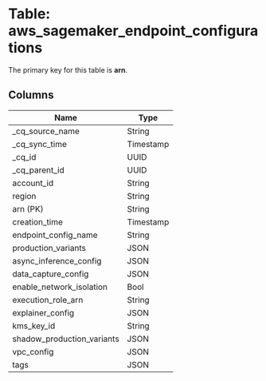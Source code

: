 # Table: aws_sagemaker_endpoint_configurations



The primary key for this table is **arn**.



## Columns
| Name          | Type          |
| ------------- | ------------- |
|_cq_source_name|String|
|_cq_sync_time|Timestamp|
|_cq_id|UUID|
|_cq_parent_id|UUID|
|account_id|String|
|region|String|
|arn (PK)|String|
|creation_time|Timestamp|
|endpoint_config_name|String|
|production_variants|JSON|
|async_inference_config|JSON|
|data_capture_config|JSON|
|enable_network_isolation|Bool|
|execution_role_arn|String|
|explainer_config|JSON|
|kms_key_id|String|
|shadow_production_variants|JSON|
|vpc_config|JSON|
|tags|JSON|